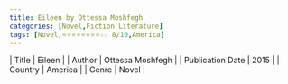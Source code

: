 ```yaml
---
title: Eileen by Ottessa Moshfegh
categories: [Novel,Fiction Literature]
tags: [Novel,⭐⭐⭐⭐⭐⭐⭐⭐☆☆ 8/10,America]
---     
```

| Title | Eileen  |
| Author |  Ottessa Moshfegh  |
| Publication Date | 2015   |
| Country | America |
| Genre | Novel  |
        